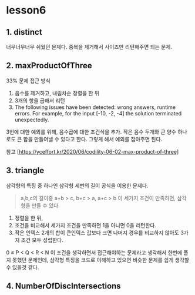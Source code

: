 # lesson6

## 1. distinct

너무너무너무 쉬웠던 문제다. 중복을 제거해서 사이즈만 리턴해주면 되는 문제.

## 2. maxProductOfThree

33% 문제 접근 방식

1. 음수를 제거하고, 내림차순 정렬을 한 뒤
2. 3개의 항을 곱해서 리턴
3. The following issues have been detected: wrong answers, runtime errors.
   For example, for the input [-10, -2, -4] the solution terminated unexpectedly.

3번에 대한 예외를 위해, 음수곱에 대한 조건식을 추가. 작은 음수 두개와 큰 양수 하나로도 큰 합을 만들어낼 수 있다고 한다. 그렇게 해서 예외를 잡아주면 된다.

참고 [https://yceffort.kr/2020/06/codility-06-02-max-product-of-three]

## 3. triangle

삼각형의 특징 중 하나인 삼각형 세변의 길이 공식을 이용한 문제다.

> a,b,c의 길이중
> a+b > c,
> b+c > a,
> a+c > b
> 이 세가지 조건이 만족하면, 삼각형을 만들 수 있다.

1. 정렬을 한 뒤,
2. 조건을 비교해서 세가지 조건을 만족하면 1을 아니면 0을 리턴한다.
3. 작은 인덱스 2개의 합이 큰인덱스 값보다 크면 나머지 경우를 비교하지 않아도 3가지 조건 모두 성립한다.

0 ≤ P < Q < R < N 이 조건을 생각하면서 접근해야하는 문제라고 생각해서 한번에 풀지 못했던 문제인데, 삼각형 특징을 코드로 이해하고 있으면 비슷한 문제를 쉽게 생각할 수 있을것 같다.

## 4. NumberOfDiscIntersections
